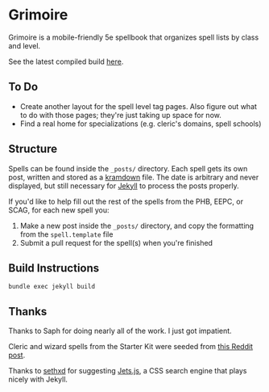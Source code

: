 # Grimoire

Grimoire is a mobile-friendly 5e spellbook that organizes spell lists by class and level.

See the latest compiled build [here](http://detharonil.github.io/grimoire/).

## To Do
* Create another layout for the spell level tag pages. Also figure out what to do with those pages; they're just taking up space for now.
* Find a real home for specializations (e.g. cleric's domains, spell schools)

## Structure
Spells can be found inside the `_posts/` directory. Each spell gets its own post, written and stored as a [kramdown](http://kramdown.gettalong.org/) file. The date is arbitrary and never displayed, but still necessary for [Jekyll](http://jekyllrb.com) to process the posts properly.

If you'd like to help fill out the rest of the spells from the PHB, EEPC, or SCAG, for each new spell you:

1. Make a new post inside the `_posts/` directory, and copy the formatting from the `spell.template` file
2. Submit a pull request for the spell(s) when you're finished

## Build Instructions
`bundle exec jekyll build`

## Thanks

Thanks to Saph for doing nearly all of the work.  I just got impatient.

Cleric and wizard spells from the Starter Kit were seeded from [this Reddit post](http://www.reddit.com/r/DnD/comments/2a7wau/5e_cleric_and_wizard_spells_sorted_by_level/).

Thanks to [sethxd](https://github.com/sethxd) for suggesting [Jets.js](https://jets.js.org/), a CSS search engine that plays nicely with Jekyll.
